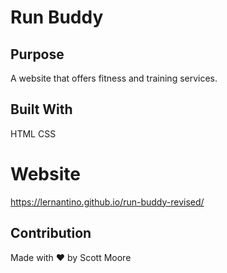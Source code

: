# Run Buddy

## Purpose
A website that offers fitness and training services.

## Built With
HTML
CSS

# Website
https://lernantino.github.io/run-buddy-revised/

## Contribution
Made with ❤️ by Scott Moore
